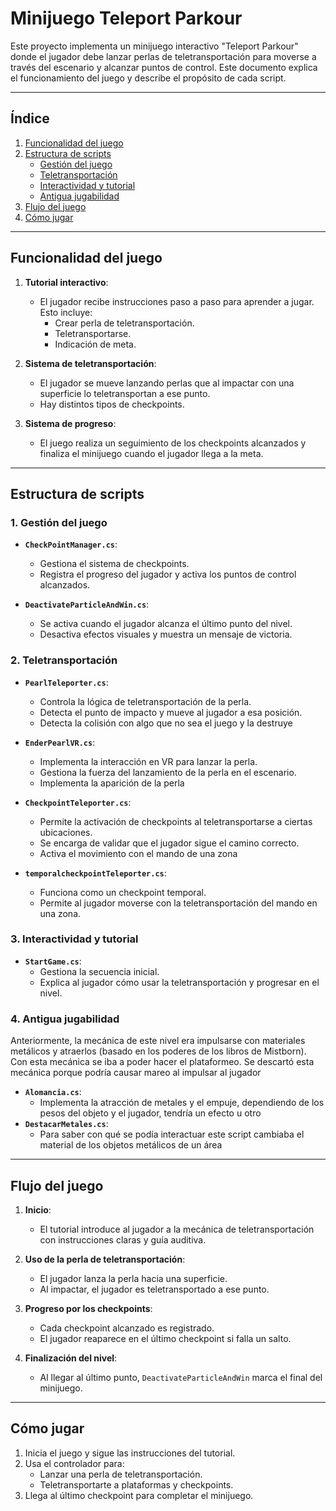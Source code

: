 # Minijuego Teleport Parkour

Este proyecto implementa un minijuego interactivo  "Teleport Parkour" donde el jugador debe lanzar perlas de teletransportación para moverse a través del escenario y alcanzar puntos de control. Este documento explica el funcionamiento del juego y describe el propósito de cada script.

---

## Índice

1. [Funcionalidad del juego](#funcionalidad-del-juego)
2. [Estructura de scripts](#estructura-de-scripts)
    - [Gestión del juego](#gestión-del-juego)
    - [Teletransportación](#teletransportación)
    - [Interactividad y tutorial](#interactividad-y-tutorial)
    - [Antigua jugabilidad](#antigua_jugabilidad)
3. [Flujo del juego](#flujo-del-juego)
4. [Cómo jugar](#cómo-jugar)

---

## Funcionalidad del juego <div id="funcionalidad-del-juego"/>

1. **Tutorial interactivo**:
   - El jugador recibe instrucciones paso a paso para aprender a jugar. Esto incluye:
     - Crear perla de teletransportación.
     - Teletransportarse.
     - Indicación de meta.

2. **Sistema de teletransportación**:
   - El jugador se mueve lanzando perlas que al impactar con una superficie lo teletransportan a ese punto.
   - Hay distintos tipos de checkpoints.

3. **Sistema de progreso**:
   - El juego realiza un seguimiento de los checkpoints alcanzados y finaliza el minijuego cuando el jugador llega a la meta.

---

## Estructura de scripts <div id="estructura-de-scripts"/>

### 1. Gestión del juego <div id="gestión-del-juego"/>

- **`CheckPointManager.cs`**:
  - Gestiona el sistema de checkpoints.
  - Registra el progreso del jugador y activa los puntos de control alcanzados.

- **`DeactivateParticleAndWin.cs`**:
  - Se activa cuando el jugador alcanza el último punto del nivel.
  - Desactiva efectos visuales y muestra un mensaje de victoria.

### 2. Teletransportación <div id="teletransportación"/>

- **`PearlTeleporter.cs`**:
  - Controla la lógica de teletransportación de la perla.
  - Detecta el punto de impacto y mueve al jugador a esa posición.
  - Detecta la colisión con algo que no sea el juego y la destruye

- **`EnderPearlVR.cs`**:
  - Implementa la interacción en VR para lanzar la perla.
  - Gestiona la fuerza del lanzamiento de la perla en el escenario.
  - Implementa la aparición de la perla

- **`CheckpointTeleporter.cs`**:
  - Permite la activación de checkpoints al teletransportarse a ciertas ubicaciones.
  - Se encarga de validar que el jugador sigue el camino correcto.
  - Activa el movimiento con el mando de una zona

- **`temporalcheckpointTeleporter.cs`**:
  - Funciona como un checkpoint temporal.
  - Permite al jugador moverse con la teletransportación del mando en una zona.

### 3. Interactividad y tutorial <div id="interactividad-y-tutorial"/>

- **`StartGame.cs`**:
  - Gestiona la secuencia inicial.
  - Explica al jugador cómo usar la teletransportación y progresar en el nivel.
### 4. Antigua jugabilidad <div id="antigua_jugabilidad"/>
 Anteriormente, la mecánica de este nivel era impulsarse con materiales metálicos y atraerlos (basado en los poderes de los libros de Mistborn). Con esta mecánica se iba a poder hacer el plataformeo. Se descartó esta mecánica porque podría causar mareo al impulsar al jugador
- **`Alomancia.cs`**:
  - Implementa la atracción de metales y el empuje, dependiendo de los pesos del objeto y el jugador, tendría un efecto u otro
- **`DestacarMetales.cs`**:
  - Para saber con qué se podía interactuar este script cambiaba el material de los objetos metálicos de un área
---

## Flujo del juego <div id="flujo-del-juego"/>

1. **Inicio**:
   - El tutorial introduce al jugador a la mecánica de teletransportación con instrucciones claras y guía auditiva.
   
2. **Uso de la perla de teletransportación**:
   - El jugador lanza la perla hacia una superficie.
   - Al impactar, el jugador es teletransportado a ese punto.
   
3. **Progreso por los checkpoints**:
   - Cada checkpoint alcanzado es registrado.
   - El jugador reaparece en el último checkpoint si falla un salto.

4. **Finalización del nivel**:
   - Al llegar al último punto, `DeactivateParticleAndWin` marca el final del minijuego.

---

## Cómo jugar <div id="cómo-jugar"/>

1. Inicia el juego y sigue las instrucciones del tutorial.
2. Usa el controlador para:
   - Lanzar una perla de teletransportación.
   - Teletransportarte a plataformas y checkpoints.
3. Llega al último checkpoint para completar el minijuego.
